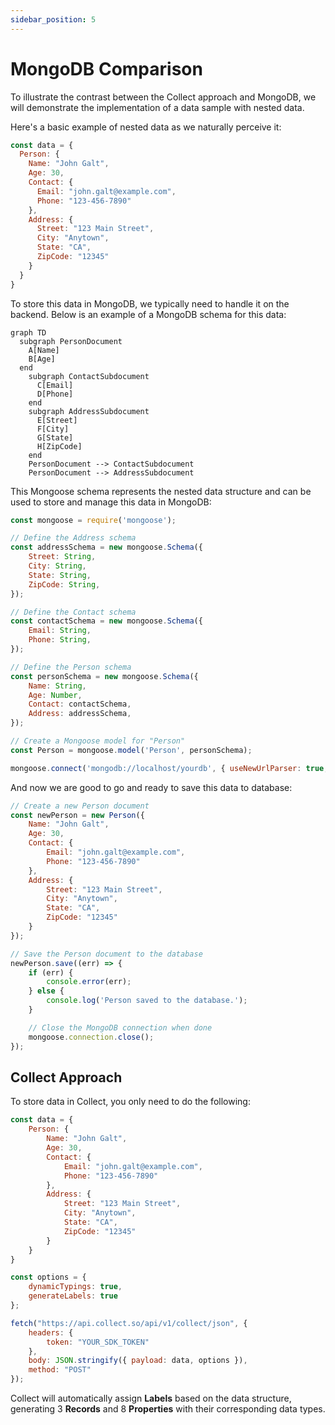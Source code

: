```yaml
---
sidebar_position: 5
---
```


# MongoDB Comparison

To illustrate the contrast between the Collect approach and MongoDB, we will demonstrate the implementation of a data sample with nested data.

Here's a basic example of nested data as we naturally perceive it:

```javascript
const data = {
  Person: {
    Name: "John Galt", 
    Age: 30,
    Contact: {
      Email: "john.galt@example.com",
      Phone: "123-456-7890"
    },
    Address: {
      Street: "123 Main Street",
      City: "Anytown",
      State: "CA",
      ZipCode: "12345"
    }
  }
}
```

To store this data in MongoDB, we typically need to handle it on the backend. Below is an example of a MongoDB schema for this data:

```mermaid
graph TD
  subgraph PersonDocument
    A[Name]
    B[Age]
  end  
    subgraph ContactSubdocument
      C[Email]
      D[Phone]
    end
    subgraph AddressSubdocument
      E[Street]
      F[City]
      G[State]
      H[ZipCode]
    end
    PersonDocument --> ContactSubdocument
    PersonDocument --> AddressSubdocument
```



This Mongoose schema represents the nested data structure and can be used to store and manage this data in MongoDB:
```javascript
const mongoose = require('mongoose');

// Define the Address schema
const addressSchema = new mongoose.Schema({
    Street: String,
    City: String,
    State: String,
    ZipCode: String,
});

// Define the Contact schema
const contactSchema = new mongoose.Schema({
    Email: String,
    Phone: String,
});

// Define the Person schema
const personSchema = new mongoose.Schema({
    Name: String,
    Age: Number,
    Contact: contactSchema,
    Address: addressSchema,
});

// Create a Mongoose model for "Person"
const Person = mongoose.model('Person', personSchema);

mongoose.connect('mongodb://localhost/yourdb', { useNewUrlParser: true, useUnifiedTopology: true });
```

And now we are good to go and ready to save this data to database:
```js
// Create a new Person document
const newPerson = new Person({
    Name: "John Galt",
    Age: 30,
    Contact: {
        Email: "john.galt@example.com",
        Phone: "123-456-7890"
    },
    Address: {
        Street: "123 Main Street",
        City: "Anytown",
        State: "CA",
        ZipCode: "12345"
    }
});

// Save the Person document to the database
newPerson.save((err) => {
    if (err) {
        console.error(err);
    } else {
        console.log('Person saved to the database.');
    }

    // Close the MongoDB connection when done
    mongoose.connection.close();
});
```

## Collect Approach

To store data in Collect, you only need to do the following:

```js
const data = {
    Person: {
        Name: "John Galt",
        Age: 30,
        Contact: {
            Email: "john.galt@example.com",
            Phone: "123-456-7890"
        },
        Address: {
            Street: "123 Main Street",
            City: "Anytown",
            State: "CA",
            ZipCode: "12345"
        }
    }
}

const options = {
    dynamicTypings: true,
    generateLabels: true
};

fetch("https://api.collect.so/api/v1/collect/json", {
    headers: {
        token: "YOUR_SDK_TOKEN"
    },
    body: JSON.stringify({ payload: data, options }),
    method: "POST"
});
```

Collect will automatically assign **Labels** based on the data structure, generating 3 **Records** and 8 **Properties** 
with their corresponding data types.